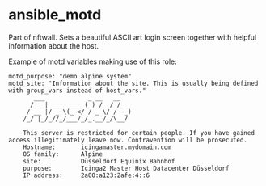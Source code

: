 # ansible_motd
Part of nftwall. Sets a beautiful ASCII art login screen together with helpful information about the host.

Example of motd variables making use of this role:
```
motd_purpose: "demo alpine system"
motd_site: "Information about the site. This is usually being defined with group_vars instead of host_vars."
       ___            _ __   __   
      / _ | ___  ___ (_) /  / /__ 
     / __ |/ _ \(_-</ / _ \/ / -_)
    /_/ |_/_//_/___/_/_.__/_/\__/ 
                                 
    This server is restricted for certain people. If you have gained access illegitimately leave now. Contravention will be prosecuted.
    Hostname:       icingamaster.mydomain.com
    OS family:      Alpine
    site:           Düsseldorf Equinix Bahnhof
    purpose:        Icinga2 Master Host Datacenter Düsseldorf
    IP address:     2a00:a123:2afe:4::6
